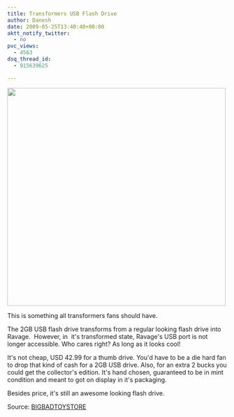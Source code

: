 ```yaml
---
title: Transformers USB Flash Drive
author: Danesh
date: 2009-05-25T13:40:40+00:00
aktt_notify_twitter:
  - no
pvc_views:
  - 4563
dsq_thread_id:
  - 915639625

---
```

[<img class="alignnone" title="Transformers USB Flash Drive" src="http://media.s3image.com/tak10927dc0.jpg" alt="" width="500" />][1]

This is something all transformers fans should have.

The 2GB USB flash drive transforms from a regular looking flash drive into Ravage.  However, in  it's transformed state, Ravage's USB port is not longer accessible. Who cares right? As long as it looks cool!

It's not cheap, USD 42.99 for a thumb drive. You'd have to be a die hard fan to drop that kind of cash for a 2GB USB drive. Also, for an extra 2 bucks you could get the collector's edition. It's hand chosen, guaranteed to be in mint condition and meant to got on display in it's packaging.

Besides price, it's still an awesome looking flash drive.

Source: [BIGBADTOYSTORE][2]

 [1]: http://media.s3image.com/tak10927dc0.jpg
 [2]: http://www.bigbadtoystore.com/bbts/product.aspx?product=TAK10927&mode=retail&picture=out